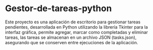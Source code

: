 # Gestor-de-tareas-python
Este proyecto es una aplicación de escritorio para gestionar tareas pendientes, desarrollada en Python utilizando la librería Tkinter para la interfaz gráfica, permite agregar, marcar como completadas y eliminar tareas, las tareas se almacenan en un archivo JSON (tasks.json), asegurando que se conserven entre ejecuciones de la aplicación.
